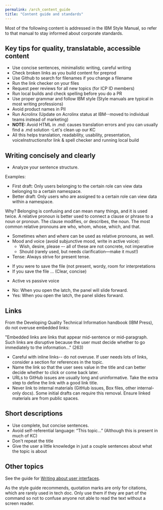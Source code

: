 ```yaml
---
permalink: /arch_content_guide
title: "Content guide and standards"
---
```


Most of the following content is addressed in the IBM Style Manual, so refer to that manual to stay informed about corporate standards.

## Key tips for quality, translatable, accessible content

* Use concise sentences, minimalistic writing, careful writing
* Check broken links as you build content for preprod
* Use Github to search for filenames if you change a filename
* Run the link checker on your files 
* Request peer reviews for all new topics (for ICP ID members) 
* Run local builds and check spelling before you do a PR
* Use proper grammar and follow IBM style (Style manuals are typical in most writing professions)
* Avoid product names in PII
* Run Acrolinx (Update on Acrolinx status at IBM--moved to individual teams instead of marketing)
* **NOTE:** Avoid HTML in .md: causes translation errors and you can usually find a .md solution -Let's clean up our KC
* All this helps translation, readability, usability, presentation, voiceInstructionsfor link & spell checker  and running local build

## Writing concisely and clearly

* Analyze your sentence structure.

Examples:
  - First draft: Only users belonging to the certain role can view data belonging to a certain namespace.
  - Better draft: Only users who are assigned to a certain role can view data within a namespace.

Why? Belonging is confusing and can mean many things, and it is used twice. A relative pronoun is better used to connect a clause or phrase to a noun or pronoun. The clause modifies, or describes, the noun. The most common relative pronouns are who, whom, whose, which, and that. 

* Sometimes when and where can be used as relative pronouns, as well.
* Mood and voice (avoid subjunctive mood, write in active voice): 
  - Wish, desire, please –- all of these are not concrete, not imperative
  - Should (rarely used, but needs clarification—make it must!)
 * Tense: Always strive for present tense.  
  - If you were to save the file (not present, wordy, room for interpretations
  - If you save the file ... (Clear, concise)
  * Active vs passive voice
  - No: When you open the latch, the panel will slide forward.
  - Yes: When you open the latch, the panel slides forward.
  
## Links

From the Developing Quality Technical Information handbook (IBM Press), do not overuse embedded links:

"Embedded links are links that appear mid-sentence or mid-paragraph. Such links are disruptive because the user must decide whether to go immediately to the information..." (263)

* Careful with inline links-- do not overuse. If user needs lots of links, consider a section for references in the topic.
* Name the link so that the user sees value in the title and can better decide whether to click or come back later.
* URLs to GitHub issues are usually long and uninformative. Take the extra step to define the link with a good link title. 
* Never link to internal materials (GitHub issues, Box files, other internal-only docs). Some initial drafts can require this removal. Ensure linked materials are from public spaces.

## Short descriptions

* Use complete, but concise sentences. 
* Avoid self-referential language: “This topic...” (Although this is present in much of KC)
* Don't repeat the title
* Give the user a little knowledge in just a couple sentences about what the topic is about

## Other topics

See the guide for [Writing about user interfaces](ui_text_writing.md).

As the style guide recommends, quotation marks are only for citations, which are rarely used in tech doc. Only use them if they are part of the command so not to confuse anyone not able to read the text without a screen reader.
